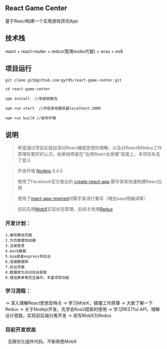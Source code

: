 ## React Game Center
基于React构建一个实用游戏资讯App

## 技术栈
react + react-router + redux(暂用mobx代替) + scss + es6

## 项目运行
```
git clone git@github.com:gyt95/react-game-center.git

cd react-game-center

npm install  //安装依赖包

npm run start  //开启本地服务器localhost:3000

npm run build //发布环境
```

## 说明
> 希望通过项目实践加深对React编程思想的理解，以及对React&Redux工作原理有更好的认识。如单纯停留在“会用React全家桶”层面上，本项目失去了意义

> 开发环境 [Nodejs](https://nodejs.org/zh-cn/) 8.4.0

> 使用了Facebook官方推出的 [create-react-app](https://github.com/facebookincubator/create-react-app) 脚手架来快速构建React应用

> 使用了[react-app-rewired](https://github.com/timarney/react-app-rewired)对脚手架进行重写（增加sass预编译等）

> 目前先用[MobX](https://github.com/mobxjs/mobx)实现状态管理，后续才改用[Redux](https://github.com/reactjs/redux)

### 开发计划：
```
1.编写静态页面  
2.为页面增加动画  
3.注册登录  
4.mock数据  
5.koa或者express写后台  
6.连接数据库  
7.后台页面  
8.数据改为访问后台获取
9.增加表单等交互操作，丰富项目功能
```

### 学习流程：

-> 深入理解React思想及特点
-> 学习MobX，搞懂工作原理
-> 大致了解一下Redux
-> 关于Nodejs开发，先学会Koa2框架的使用
-> 学习RESTful API，理解设计思路，实现前后端分离开发
-> 改写MobX为Redux

### 目前开发状态
   
无限优化组件代码、不断熟悉MobX
